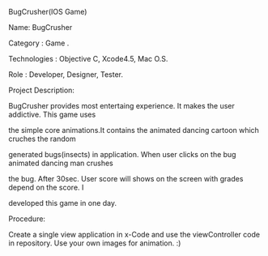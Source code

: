 BugCrusher(IOS Game)

Name: BugCrusher

Category : Game .

Technologies : Objective C, Xcode4.5, Mac O.S.

Role : Developer, Designer, Tester.

Project Description:

BugCrusher provides most entertaing experience. It makes the user addictive. This game uses 

the simple core animations.It contains the animated dancing cartoon which cruches the random 

generated bugs(insects) in application. When user clicks on the bug animated dancing man crushes 

the bug. After 30sec. User score will shows on the screen with grades depend on the score. I 

developed this game in one day.


Procedure:

  Create a single view application in x-Code and use the viewController code in repository. Use your own images for animation. :)
